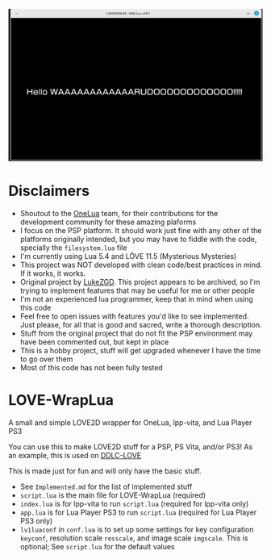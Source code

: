 ![Greetings](images/warudo.png)

# Disclaimers

- Shoutout to the [OneLua](http://onelua.x10.mx/) team, for their contributions for the development community for these amazing plaforms
- I focus on the PSP platform. It should work just fine with any other of the platforms originally intended, but you may have to fiddle with the code, specially the `filesystem.lua` file
- I'm currently using Lua 5.4 and LÖVE 11.5 (Mysterious Mysteries)
- This project was NOT developed with clean code/best practices in mind. If  it works, it works.
- Original project by [LukeZGD](https://github.com/LukeZGD/LOVE-WrapLua). This project appears to be archived, so I'm trying to implement features that may be useful for me or other people
- I'm not an experienced lua programmer, keep that in mind when using this code
- Feel free to open issues with features you'd like to see implemented. Just please, for all that is good and sacred, write a thorough description.
- Stuff from the original project that do not fit the PSP environment may have been commented out, but kept in place
- This is a hobby project, stuff will get upgraded whenever I have the time to go over them
- Most of this code has not been fully tested

# LOVE-WrapLua

A small and simple LOVE2D wrapper for OneLua, lpp-vita, and Lua Player PS3

You can use this to make LOVE2D stuff for a PSP, PS Vita, and/or PS3! As an example, this is used on [DDLC-LOVE](https://github.com/LukeZGD/DDLC-LOVE/)

This is made just for fun and will only have the basic stuff.

- See `Implemented.md` for the list of implemented stuff
- `script.lua` is the main file for LOVE-WrapLua (required)
- `index.lua` is for lpp-vita to run `script.lua` (required for lpp-vita only)
- `app.lua` is for Lua Player PS3 to run `script.lua` (required for Lua Player PS3 only)
- `lv1luaconf` in `conf.lua` is to set up some settings for key configuration `keyconf`, resolution scale `resscale`, and image scale `imgscale`. This is optional; See `script.lua` for the default values
